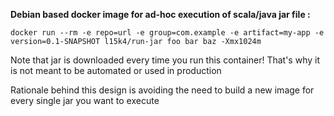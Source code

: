 **Debian based docker image for ad-hoc execution of scala/java jar file :**

```
docker run --rm -e repo=url -e group=com.example -e artifact=my-app -e version=0.1-SNAPSHOT l15k4/run-jar foo bar baz -Xmx1024m
```

Note that jar is downloaded every time you run this container! That's why it is not meant to be automated or used in production 

Rationale behind this design is avoiding the need to build a new image for every single jar you want to execute